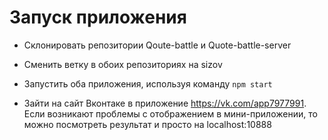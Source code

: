 # Запуск приложения

- Склонировать репозитории Qoute-battle и Quote-battle-server

- Сменить ветку в обоих репозиториях на sizov

- Запустить оба приложения, используя команду ```npm start```

- Зайти на сайт Вконтаке в приложение https://vk.com/app7977991. Если возникают проблемы с отображением в мини-приложении, то можно посмотреть результат и просто на localhost:10888
